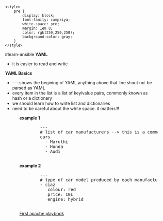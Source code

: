     <style>
        pre {
            display: block;
            font-family: campriya;
            white-space: pre;
            margin: 1em 0;
            color: rgb(250,250,250);
            background-color: gray;
        } 
    </style>
#learn-ansible
<b>YAML</b> 
   <ul> <li> it is easier to read and write </li></ul>
<b>YAML Basics</b>
   <p> 
        <ul> 
            <li> --- shows the begining of YAML anything above that line shout not be parsed as YAML </li>
            <li> every item in the list is a list of key/value pairs, commonly known as hash or a dictionary </li>
            <li>we should learn how to write list and dictionaries </li>
            <li>need to be careful about the white space. it matters!!! </li>
        <ul>
    </p>
<p> <b> example 1 </b> </p>

<div>
    <pre>
        --- 
        # list of car manufacturers --> this is a comment starts with "#" 
        cars
          - Maruthi
          - Honda
          - Audi
    </pre>
</div>
<b>example 2 </b>
<div>
    <pre>
        ---
        # type of car model produced by each manufacturers 
        - ciaz
           colour: red
           price: 10L
           engine: hybrid
    </pre>
</div>
<div>
    <a href="apache.yml">First apache playbook</a>
</div>

